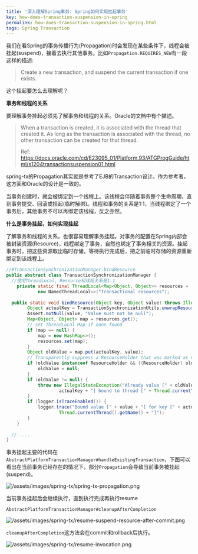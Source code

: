 ```yaml
---
title: '深入理解Spring事务: Spring如何实现挂起事务'
key: how-does-transaction-suspension-in-spring
permalink: how-does-transaction-suspension-in-spring.html
tags: Spring Transaction
---
```


我们在看Spring的事务传播行为(Propagation)时会发现在某些条件下，线程会被挂起(suspend)，接着去执行其他事务。比如`Propagation.REQUIRES_NEW`有一段这样的描述:

> Create a new transaction, and suspend the current transaction if one exists.

这个挂起要怎么去理解呢？

**事务和线程的关系**

要理解事务挂起必须先了解事务和线程的关系。Oracle的文档中有个描述。

> When a transaction is created, it is associated with the thread that created it. As long as the transaction is associated with the thread, no other transaction can be created for that thread.
>
> Ref: https://docs.oracle.com/cd/E23095_01/Platform.93/ATGProgGuide/html/s1204transactionsuspension01.html

spring-tx的Propagation其实就是参考了EJB的Transaction设计。作为参考者，这方面和Oracle的设计是一致的。

当事务创建时，就会被绑定到一个线程上。该线程会伴随着事务整个生命周期，直到事务提交、回滚或挂起(临时解绑)。线程和事务的关系是1:1，当线程绑定了一个事务后，其他事务不可以再绑定该线程，反之亦然。
<!--more-->

**什么是事务挂起，如何实现挂起**

了解事务和线程的关系，也很容易理解事务挂起。对事务的配置在Spring内部会被封装资源(Resource)，线程绑定了事务，自然也绑定了事务相关的资源。挂起事务时，把这些资源取出临时存储，等待执行完成后，把之前临时存储的资源重新绑定到该线程上。

```java
//#TransactionSynchronizationManager.bindResource
public abstract class TransactionSynchronizationManager {
  //使用ThreadLocal, Resource和线程关系是1:1
	private static final ThreadLocal<Map<Object, Object>> resources =
			new NamedThreadLocal<>("Transactional resources");
	
  public static void bindResource(Object key, Object value) throws IllegalStateException {
		Object actualKey = TransactionSynchronizationUtils.unwrapResourceIfNecessary(key);
		Assert.notNull(value, "Value must not be null");
		Map<Object, Object> map = resources.get();
		// set ThreadLocal Map if none found
		if (map == null) {
			map = new HashMap<>();
			resources.set(map);
		}
		Object oldValue = map.put(actualKey, value);
		// Transparently suppress a ResourceHolder that was marked as void...
		if (oldValue instanceof ResourceHolder && ((ResourceHolder) oldValue).isVoid()) {
			oldValue = null;
		}
		if (oldValue != null) {
			throw new IllegalStateException("Already value [" + oldValue + "] for key [" +
					actualKey + "] bound to thread [" + Thread.currentThread().getName() + "]");
		}
		if (logger.isTraceEnabled()) {
			logger.trace("Bound value [" + value + "] for key [" + actualKey + "] to thread [" +
					Thread.currentThread().getName() + "]");
		}
	}
  
  //.....
}
```

事务挂起主要的代码在`AbstractPlatformTransactionManager#handleExistingTransaction`，下图可以看出在当前事务已经存在的情况下，部分`Propagation`会导致当前事务被挂起(suspend)。

![/assets/images/spring-tx/spring-tx-propagation.png](https://wiyi.org/assets/images/spring-tx/spring-tx-propagation.png)

当前事务挂起后会继续执行，直到执行完成再执行resume

`AbstractPlatformTransactionManager#cleanupAfterCompletion`

![/assets/images/spring-tx/resume-suspend-resource-after-commit.png](https://wiyi.org/assets/images/spring-tx/resume-suspend-resource-after-commit.png)

`cleanupAfterCompletion`这方法会在commit和rollback后执行。

![/assets/images/spring-tx/resume-invocation.png](https://wiyi.org/assets/images/spring-tx/resume-invocation.png)

